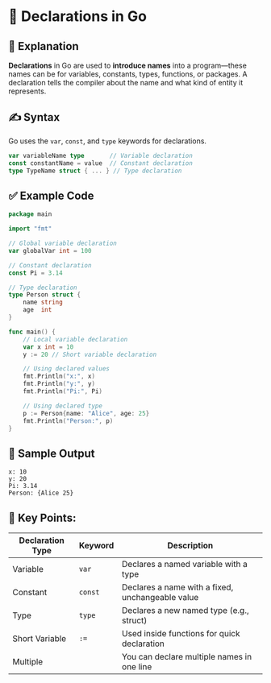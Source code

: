 # 🔄  Declarations in Go

## 📘 Explanation

**Declarations** in Go are used to **introduce names** into a program—these names can be for variables, constants, types, functions, or packages. A declaration tells the compiler about the name and what kind of entity it represents.

## ✍️ Syntax 

Go uses the `var`, `const`, and `type` keywords for declarations.

```go
var variableName type       // Variable declaration
const constantName = value  // Constant declaration
type TypeName struct { ... } // Type declaration

```

## ✅ Example Code

```go
package main

import "fmt"

// Global variable declaration
var globalVar int = 100

// Constant declaration
const Pi = 3.14

// Type declaration
type Person struct {
    name string
    age  int
}

func main() {
    // Local variable declaration
    var x int = 10
    y := 20 // Short variable declaration

    // Using declared values
    fmt.Println("x:", x)
    fmt.Println("y:", y)
    fmt.Println("Pi:", Pi)

    // Using declared type
    p := Person{name: "Alice", age: 25}
    fmt.Println("Person:", p)
}


```

## 🧪 Sample Output

```
x: 10
y: 20
Pi: 3.14
Person: {Alice 25}

```

## 🧩 Key Points:

| Declaration Type | Keyword | Description                                    |
| ---------------- | ------- | ------------------------------------------------ |
| Variable         | `var`   | Declares a named variable with a type            |
| Constant         | `const` | Declares a name with a fixed, unchangeable value |
| Type             | `type`  | Declares a new named type (e.g., struct)         |
| Short Variable   | `:=`    | Used inside functions for quick declaration      |
| Multiple         |         | You can declare multiple names in one line       |
